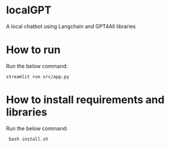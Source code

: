 # localGPT
A local chatbot using Langchain and GPT4All libraries

# How to run
Run the below command:

` streamlit run src/app.py `

# How to install requirements and libraries
Run the below command:

` bash install.sh`
